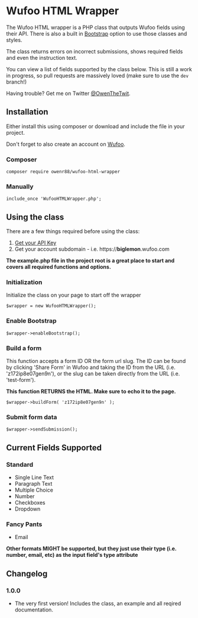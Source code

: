 # Wufoo HTML Wrapper

The Wufoo HTML wrapper is a PHP class that outputs Wufoo fields using their API. There is also a built in [Bootstrap](http://getbootstrap.com/) option to use those classes and styles.

The class returns errors on incorrect submissions, shows required fields and even the instruction text. 

You can view a list of fields supported by the class below. This is still a work in progress, so pull requests are massively loved (make sure to use the `dev` branch!)

Having trouble? Get me on Twitter [@OwenTheTwit](https://twitter.com/owenthetwit).

## Installation

Either install this using composer or download and include the file in your project.

Don't forget to also create an account on [Wufoo](https://wufoo.com).

### Composer

`composer require owenr88/wufoo-html-wrapper`

### Manually

`include_once 'WufooHTMLWrapper.php';`

## Using the class

There are a few things required before using the class:

1. [Get your API Key](http://help.wufoo.com/articles/en_US/SurveyMonkeyArticleType/Wufoo-REST-API-V3#Findingthekey)
2. Get your account subdomain - i.e. https://**biglemon**.wufoo.com

**The example.php file in the project root is a great place to start and covers all required functions and options.**

### Initialization

Initialize the class on your page to start off the wrapper

`$wrapper = new WufooHTMLWrapper();`

### Enable Bootstrap

`$wrapper->enableBootstrap();`

### Build a form

This function accepts a form ID OR the form url slug. The ID can be found by clicking 'Share Form' in Wufoo and taking the ID from the URL (i.e. 'z172ip8e07gen9n'), or the slug can be taken directly from the URL (i.e. 'test-form'). 

**This function RETURNS the HTML. Make sure to echo it to the page.**

`$wrapper->buildForm( 'z172ip8e07gen9n' );`

### Submit form data

`$wrapper->sendSubmission();`

## Current Fields Supported

### Standard

* Single Line Text
* Paragraph Text
* Multiple Choice
* Number
* Checkboxes
* Dropdown

### Fancy Pants

* Email

**Other formats MIGHT be supported, but they just use their type (i.e. number, email, etc) as the input field's type attribute**

## Changelog

### 1.0.0
* The very first version! Includes the class, an example and all reqired documentation.
